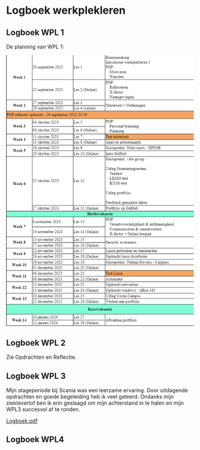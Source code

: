 # Logboek werkplekleren

## Logboek WPL 1
De planning van WPL 1:



![](./planning.png?raw=true)



## Logboek WPL 2
Zie Opdrachten en Reflectie.


## Logboek WPL 3
Mijn stageperiode bij Scania was een leerzame ervaring. Door uitdagende opdrachten en goede begeleiding heb ik veel geleerd. Ondanks mijn ziekteverlof ben ik erin geslaagd om mijn achterstand in te halen en mijn WPL3 succesvol af te ronden.

[Logboek.pdf](https://github.com/user-attachments/files/18428541/Logboek.pdf)



## Logboek WPL4
